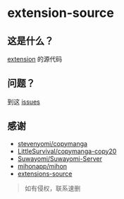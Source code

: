 # extension-source

## 这是什么？

[extension](https://github.com/EdgeAtZero/extensions) 的源代码

## 问题？

到这 [issues](https://github.com/EdgeAtZero/extensions-source/issues/new)

## 感谢

- [stevenyomi/copymanga](https://github.com/stevenyomi/copymanga)
- [LittleSurvival/copymanga-copy20](https://github.com/LittleSurvival/copymanga-copy20)
- [Suwayomi/Suwayomi-Server](https://github.com/Suwayomi/Suwayomi-Server)
- [mihonapp/mihon](https://github.com/mihonapp/mihon)
- [extensions-source](https://github.com/keiyoushi/extensions-source)

> 如有侵权，联系速删
